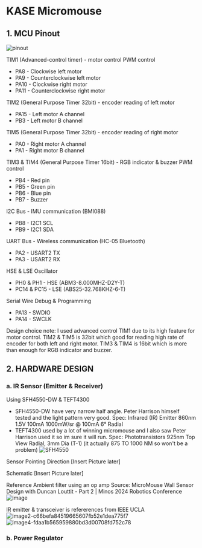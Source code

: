 # KASE Micromouse
## 1. MCU Pinout
![pinout](https://github.com/user-attachments/assets/e538b270-8444-4017-91b1-d15f1b60a781)

TIM1 (Advanced-control timer) - motor control PWM control
- PA8 - Clockwise left motor
- PA9 - Counterclockwise left motor
- PA10 - Clockwise right motor
- PA11 - Counterclockwise right motor

TIM2 (General Purpose Timer 32bit) - encoder reading of left motor
- PA15 - Left motor A channel
- PB3 - Left motor B channel

TIM5 (General Purpose Timer 32bit) - encoder reading of right motor
- PA0 - Right motor A channel
- PA1 - Right motor B channel

TIM3 & TIM4 (General Purpose Timer 16bit) - RGB indicator & buzzer PWM control
- PB4 - Red pin
- PB5 - Green pin
- PB6 - Blue pin
- PB7 - Buzzer

I2C Bus - IMU communication (BMI088)
- PB8 - I2C1 SCL
- PB9 - I2C1 SDA

UART Bus - Wireless communication (HC-05 Bluetooth)
- PA2 - USART2 TX
- PA3 - USART2 RX

HSE & LSE Oscillator 
- PH0 & PH1 - HSE (ABM3-8.000MHZ-D2Y-T)
- PC14 & PC15 - LSE (ABS25-32.768KHZ-6-T)

Serial Wire Debug & Programming
- PA13 - SWDIO
- PA14 - SWCLK

Design choice note: I used advanced control TIM1 due to its high feature for motor control. TIM2 & TIM5 is 32bit which good for reading high rate of encoder for both left and right motor. TIM3 & TIM4 is 16bit which is more than enough for RGB indicator and buzzer. 

## 2. HARDWARE DESIGN
### a. IR Sensor (Emitter & Receiver)
Using SFH4550-DW & TEFT4300
- SFH4550-DW have very narrow half angle. Peter Harrison himself tested and the light pattern very good. Spec: Infrared (IR) Emitter 860nm 1.5V 100mA 1000mW/sr @ 100mA 6° Radial
- TEFT4300 used by a lot of winning micromouse and I also saw Peter Harrison used it so im sure it will run. Spec: Phototransistors 925nm Top View Radial, 3mm Dia (T-1) (it actually 875 TO 1000 NM so won't be a problem)
![SFH4550](https://github.com/user-attachments/assets/8ac33904-2551-4c40-a5ef-d7ca29c35c97)

Sensor Pointing Direction
[Insert Picture later]

Schematic
[Insert Picture later]

Reference
Ambient filter using an op amp
Source: MicroMouse Wall Sensor Design with Duncan Louttit - Part 2 | Minos 2024 Robotics Conference 
![image](https://github.com/user-attachments/assets/21e7dcc0-c78a-40fe-9e08-eff08c322017)

IR emitter & transceiver is refererences from IEEE UCLA
![image2-c66befa84519665607fb52e1dea775f7](https://github.com/user-attachments/assets/307224b2-9329-433e-927f-4a9a80cb6e6c)
![image4-fdaa1b565959880bd3d00708fd752c78](https://github.com/user-attachments/assets/86c91278-9ce7-4ce6-abc3-35dd5543a60b)






### b. Power Regulator

